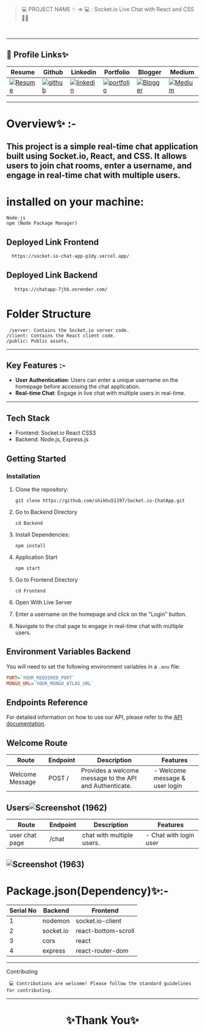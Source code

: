 > 💻 PROJECT NAME ✨ => 💻  :  Socket.io Live Chat with React and CSS 🧑‍🏫
<br>

---
## 🔗 Profile Links✨


| Resume | Github                                                                                                                                   | Linkedin                                                                                                                                                            | Portfolio                                                                                                                                    | Blogger                                                                                                                                                           | Medium                                                                                                                                    |
| ------------- | ---------------------------------------------------------------------------------------------------------------------------------------- | ------------------------------------------------------------------------------------------------------------------------------------------------------------------- | -------------------------------------------------------------------------------------------------------------------------------------------- | -------------------------------------------------------------------------------------------------------------------------------------------- | -------------------------------------------------------------------------------------------------------------------------------------------- |
| [![Resume](https://img.shields.io/badge/my_Resume-E75480?style=for-the-badge&logo=ko-fi&logoColor=white)](https://drive.google.com/file/d/1YE62u2ChjmlR-EKeqZ75UvFMg_KcY86T/view?usp=sharing) | [![github](https://img.shields.io/badge/github-1DA1F2?style=for-the-badge&logo=github&logoColor=white)](https://github.com/shikhu51197/)| [![linkedin](https://img.shields.io/badge/linkedin-0A66C2?style=for-the-badge&logo=linkedin&logoColor=white)](https://www.linkedin.com/in/shikha-gupta-12a2b5199) |[![portfolio](https://img.shields.io/badge/my_portfolio-18A303?style=for-the-badge&logo=ionic&logoColor=white)](https://shikhu51197.github.io/) |[![Blogger](https://img.shields.io/badge/Blogger-FE5A1D?style=for-the-badge&logo=Blogger&logoColor=white)](https://wwwartificial-intelligence.blogspot.com/) |[![Medium](https://img.shields.io/badge/Medium-000?style=for-the-badge&logo=Medium&logoColor=white)](https://medium.com/@sg780060) |  

---
# Overview✨ :-

This project is a simple real-time chat application built using Socket.io, React, and CSS. It allows users to join chat rooms, enter a username, and engage in real-time chat with multiple users.
---

# installed on your machine:

    Node.js
    npm (Node Package Manager)

## Deployed Link Frontend

```bash
  https://socket-io-chat-app-p1dy.vercel.app/
```

## Deployed Link Backend

```bash
   https://chatapp-7jhb.onrender.com/
```
# Folder Structure

     /server: Contains the Socket.io server code.
    /client: Contains the React client code.
    /public: Public assets.
    
---

## Key Features :-

- **User Authentication**: Users can enter a unique username on the homepage before accessing the chat application.
- **Real-time Chat**: Engage in live chat with multiple users in real-time.

---

## Tech Stack

- Frontend: Socket.io React CSS3
- Backend: Node.js, Express.js


## Getting Started

### Installation

1. Clone the repository:

   ```
   git clone https://github.com/shikhu51197/Socket.io-ChatApp.git
   ```
   
2. Go to Backend Directory
   ```
   cd Backend
   ```

3. Install Dependencies:
   ```
   npm install 
   ```

4. Application Start
   ```
   npm start
   ```

5. Go to Frontend Directory
   ```
   cd Frontend
   ```

6. Open With Live Server
7. Enter a username on the homepage and click on the "Login" button.
8. Navigate to the chat page to engage in real-time chat with multiple users.

## Environment Variables Backend

You will need to set the following environment variables in a `.env` file:

```ini
PORT=`YOUR_REQUIRED_PORT`
MONGO_URL=`YOUR_MONGO_ATLAS_URL`

```


## Endpoints Reference

For detailed information on how to use our API, please refer to the [API documentation](Backend/docs/ApiDocs.md).


## Welcome Route

| Route           | Endpoint | Description                            | Features          |
| --------------- | -------- | -------------------------------------- | ----------------- |
| Welcome Message | POST /    | Provides a welcome message to the API and Authenticate. | - Welcome message & user login  |

## Users![Screenshot (1962)](https://github.com/shikhu51197/Socket.io-ChatApp/assets/107506646/4645bffb-a7e1-4ff5-ba21-baf431825116)


| Route           | Endpoint                       | Description                                                 | Features                               |
| --------------- | ------------------------------ | ----------------------------------------------------------- | -------------------------------------- |
| user chat page     |  /chat               |  chat with multiple users.                                          | - Chat with login user        |

![Screenshot (1963)](https://github.com/shikhu51197/Socket.io-ChatApp/assets/107506646/e9a2a5e7-d4ff-4910-9991-acdda675ff72)
--- 


# Package.json(Dependency)✨:-

 | Serial No  | Backend  |  Frontend     |
| ----------- | ---------|-------------- |
| 1 | nodemon  | socket.io-client|
| 2 | socket.io  | react-bottom-scroll |
| 3 | cors  | react |
| 4 | express | react-router-dom |

---
    
Contributing

     💻 Contributions are welcome! Please follow the standard guidelines for contributing.
---


<h1 align="center">✨Thank You✨</h1>

 

